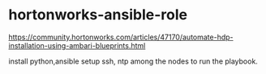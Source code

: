 # hortonworks-ansible-role

https://community.hortonworks.com/articles/47170/automate-hdp-installation-using-ambari-blueprints.html

install python,ansible
setup ssh, ntp among the nodes to run the playbook.


